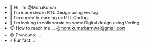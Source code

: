 - 👋 Hi, I’m @MonuKumar
- 👀 I’m interested in RTL Design using Verilog
- 🌱 I’m currently learning on RTL Coding.
- 💞️ I’m looking to collaborate on some Digital design using Verilog.
- 📫 How to reach me ... @monukumarbarnwal@gmail.com
- 😄 Pronouns: ...
- ⚡ Fun fact: ...

<!---
Mkbaran1/Mkbaran1 is a ✨ special ✨ repository because its `README.md` (this file) appears on your GitHub profile.
You can click the Preview link to take a look at your changes.
--->
